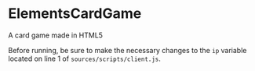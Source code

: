 # ElementsCardGame
A card game made in HTML5

Before running, be sure to make the necessary changes to the `ip` variable located on line 1 of `sources/scripts/client.js`.
